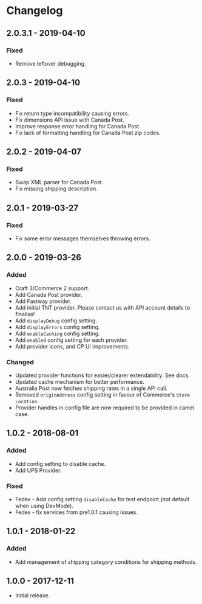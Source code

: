 # Changelog

## 2.0.3.1 - 2019-04-10

### Fixed
- Remove leftover debugging.

## 2.0.3 - 2019-04-10

### Fixed
- Fix return type incompatibility causing errors.
- Fix dimensions API issue with Canada Post.
- Improve response error handling for Canada Post.
- Fix lack of formatting handling for Canada Post zip codes.

## 2.0.2 - 2019-04-07

### Fixed
- Swap XML parser for Canada Post.
- Fix missing shipping description.

## 2.0.1 - 2019-03-27

### Fixed
- Fix some error messages themselves throwing errors.

## 2.0.0 - 2019-03-26

### Added
- Craft 3/Commerce 2 support.
- Add Canada Post provider.
- Add Fastway provider.
- Add initial TNT provider. Please contact us with API account details to finalise!
- Add `displayDebug` config setting.
- Add `displayErrors` config setting.
- Add `enableCaching` config setting.
- Add `enabled` config setting for each provider.
- Add provider icons, and CP UI improvements.

### Changed
- Updated provider functions for easier/clearer extendability. See docs.
- Updated cache mechanism for better performance.
- Australia Post now fetches shipping rates in a single API call. 
- Removed `originAddress` config setting in favour of Commerce's `Store Location`.
- Provider handles in config file are now required to be provided in camel case.

## 1.0.2 - 2018-08-01

### Added
- Add config setting to disable cache.
- Add UPS Provider.

### Fixed
- Fedex - Add config setting `disableCache` for test endpoint (not default when using DevMode).
- Fedex - fix services from pre1.0.1 causing issues.

## 1.0.1 - 2018-01-22

### Added
- Add management of shipping category conditions for shipping methods.

## 1.0.0 - 2017-12-11

- Initial release.
